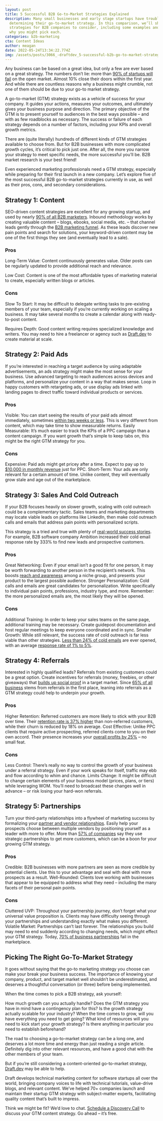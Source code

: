 ```yaml
---
layout: post
title: 5 Successful B2B Go-to-Market Strategies Explained
description: Many small businesses and early stage startups have trouble
  determining their go-to-market strategy. In this comparison, we’ll share 5 GTM
  strategies for B2B companies to consider, including some examples and reasons
  why you might pick each.
categories: b2b-marketing
cta: Content Ideas
author: meagan
date: 2022-05-24T13:34:22.774Z
img: /assets/posts/3066_-draftdev_5-successful-b2b-go-to-market-strategies-explained_1200x2280_option-1.png
---
```

Any business can be based on a great idea, but only a few are ever based on a great strategy. The numbers don’t lie: more than [90% of startups will fail](https://www.investopedia.com/articles/personal-finance/040915/how-many-startups-fail-and-why.asp) on the open market. Almost 10% close their doors within the first year. And while there are countless reasons why a business might crumble, not one of them should be due to your go-to market strategy.

A go-to-market (GTM) strategy exists as a vehicle of success for your company. It guides your actions, measures your outcomes, and ultimately gives your business purpose and direction. The primary objective of the GTM is to present yourself to audiences in the best ways possible – and with as few roadblocks as necessary. The success or failure of each strategy depends on a number of factors, including your KPIs and overall growth metrics.

There are (quite literally) hundreds of different kinds of GTM strategies available to choose from. But for B2B businesses with more complicated growth cycles, it’s critical to pick just one. After all, the more you narrow your strategy to meet specific needs, the more successful you’ll be. B2B market research is your best friend!

Even experienced marketing professionals need a GTM strategy, especially while preparing for their first launch in a new company. Let’s explore five of the most successful B2B go-to-market strategies currently in use, as well as their pros, cons, and secondary considerations.

## Strategy 1: Content

SEO-driven content strategies are excellent for any growing startup, and used by nearly [90% of all B2B marketers](https://contentmarketinginstitute.com/wp-content/uploads/2019/10/2020_B2B_Research_Final.pdf). Inbound methodology works by creating valuable content – blogs, ebooks, social media, etc. – that channel leads gently through the [B2B marketing funnel](https://draft.dev/learn/breaking-down-the-marketing-funnel-in-b2b). As these leads discover new pain points and search for solutions, your keyword-driven content may be one of the first things they see (and eventually lead to a sale).

### Pros

Long-Term Value: Content continuously generates value. Older posts can be regularly updated to provide additional reach and relevance.


Low Cost: Content is one of the most affordable types of marketing material to create, especially written blogs or articles. 

### Cons

Slow To Start: It may be difficult to delegate writing tasks to pre-existing members of your team, especially if you’re currently working on scaling a business. It may take several months to create a calendar along with ready-to-post content.



Requires Depth: Good content writing requires specialized knowledge and writers. You may need to hire a freelancer or agency such as [Draft.dev](https://draft.dev/) to create material at scale.

## Strategy 2: Paid Ads

If you’re interested in reaching a target audience by using adaptable advertisements, an ads strategy might make the most sense for your business. Use advanced targeting to reach audiences across devices and platforms, and personalize your content in a way that makes sense. Loop in happy customers with retargeting ads, or use display ads linked with landing pages to direct traffic toward individual products or services. 

### Pros

Visible: You can start seeing the results of your paid ads almost immediately, sometimes [within two weeks or less](https://www.chatterbuzzmedia.com/blog/how-long-does-it-take-google-ads-to-work-and-how-does-it-work/#:~:text=Each%20time%20an%20optimization%20change,take%20about%201%2D2%20weeks). This is very different from content, which may take time to show measurable returns.
Easily Measurable: It’s much easier to track the KPIs of a PPC campaign than a content campaign. If you want growth that’s simple to keep tabs on, this might be the right GTM strategy for you.

### Cons

Expensive: Paid ads might get pricey after a time. Expect to pay up to [$10,000 in monthly revenue](https://www.webfx.com/digital-advertising/pricing/how-much-does-it-cost-to-advertise-online/)  just for PPC.
Short-Term: Your ads are only relevant for a certain amount of time. Unlike content, they will eventually grow stale and age out of the marketplace.

## Strategy 3: Sales And Cold Outreach

If your B2B focuses heavily on slower growth, scaling with cold outreach could be a complementary tactic. Sales teams and marketing departments may locate viable leads on platforms like LinkedIn, then make cold outreach calls and emails that address pain points with personalized scripts. 

This strategy is a tried and true with plenty of [real-world success stories](https://marketjoy.com/what-roi-can-you-expect-from-a-successful-cold-outreach-campaign/). For example, B2B software company Ambition increased their cold email response rate by 333% to find new leads and prospective customers.

### Pros

Great Networking: Even if your email isn’t a good fit for one person, it may be worth forwarding to another person in the recipient’s network. This boosts [reach and awareness](https://ninestonemarketing.com/benefits-of-cold-email/) among a niche group, and presents your product to the largest possible audience.
Stronger Personalization: Cold calls and emails are great candidates for personalization. Write specifically to individual pain points, professions, industry type, and more. Remember: the more personalized emails are, the most likely they will be opened.

### Cons

Additional Training: In order to keep your sales teams on the same page, additional training may be necessary. Create guidepost documentation and host regular meetings to keep everyone coordinated and in sync.
Smaller Growth: While still relevant, the success rate of cold outreach is far less viable than other strategies. [Less than 24% of cold emails](https://neilpatel.com/blog/cold-outreach-sucks-fix/) are ever opened, with an average [response rate of 1% to 5%](https://www.gmass.co/blog/average-cold-email-response-rate/). 

## Strategy 4: Referrals

Interested in highly qualified leads? Referrals from existing customers could be a great option. Create incentives for referrals (money, freebies, or other giveaways) that [builds up social proof](https://referralrock.com/blog/referral-marketing/) in a target market. Since [65% of all business](https://review42.com/resources/referral-marketing-statistics/) stems from referrals in the first place, leaning into referrals as a GTM strategy could help to underpin your growth.

### Pros

Higher Retention: Referred customers are more likely to stick with your B2B over time. Their [retention rate is 37% higher](https://www.extole.com/blog/15-referral-marketing-statistics-you-need-to-know/) than non-referred customers, while their churn is reduced by 18% on average.
Cost Effective: Unlike PPC clients that require active prospecting, referred clients come to you on their own accord. Their presence increases your [overall profits by 25%](https://faculty.wharton.upenn.edu/wp-content/uploads/2013/05/Schmitt_Skiera_VandenBulte_2013_Referrral_Programs_2.pdf) – no small feat.

### Cons

Less Control: There’s really no way to control the growth of your business under a referral strategy. Even if your work speaks for itself, traffic may ebb and flow according to whim and chance.
Limits Change: It might be difficult to change certain elements of your business model (prices, plans, or tiers) while leveraging WOM. You’ll need to broadcast these changes well in advance – or risk losing your hard-won referrals.

## Strategy 5: Partnerships

Turn your third-party relationships into a flywheel of marketing success by formalizing your [partner and vendor relationships](https://www.logicbay.com/blog/refine-your-partner-outreach-with-a-go-to-market-strategy). Easily help your prospects choose between multiple vendors by positioning yourself as a leader with more to offer. More than [57% of companies](https://breezy.io/blog/strategic-partnership-stats) say they use strategic partnerships to get more customers, which can be a boon for your growing GTM strategy.

### Pros

Credible: B2B businesses with more partners are seen as more credible by potential clients. Use this to your advantage and seal with deal with more prospects as a result.
Well-Rounded: Clients love working with businesses that appear to be equipped to address what they need – including the many facets of their personal pain points. 

### Cons

Cluttered UVP: Throughout your partnership journey, don’t forget what your universal value proposition is. Clients may have difficulty seeing through your partnerships and understanding exactly what makes you different.
Volatile Market: Partnerships can’t last forever. The relationships you build may need to end suddenly according to changing needs, which might effect your GTM strategy. Today, [70% of business partnerships](https://www.thebalancesmb.com/why-business-partnerships-fail-4107045) fail in the marketplace.

## Picking The Right Go-To-Market Strategy

It goes without saying that the go-to marketing strategy you choose can make your break your business success. The importance of knowing your company, product, and target market well shouldn’t be underestimated, and deserves a thoughtful conversation (or three) before being implemented.

When the time comes to pick a B2B strategy, ask yourself:

How much growth can you actually handle? Does the GTM strategy you have in mind have a contingency plan for this?
Is the growth strategy actually scalable for your industry? When the time comes to grow, will you have everything you need to get going?
What kind of resources will you need to kick start your growth strategy? Is there anything in particular you need to establish beforehand?

The road to choosing a go-to-market strategy can be a long one, and deserves a lot more time and energy than just reading a single article. Definitely dig into other relevant resources, and have a good chat with the other members of your team. 

But if you’re still considering a content-oriented go-to-market strategy, [Draft.dev](https://draft.dev/) may be able to help. 

Draft develops technical marketing content for software startups all over the world, bringing company voices to life with technical tutorials, value-drive blogs, and relevant content. We’ve helped 70+ companies launch and maintain their startup GTM strategy with subject-matter experts, facilitating quality content that’s built to impress.

Think we might be fit? We’d love to chat. [Schedule a Discovery Call](https://draft.dev/call) to discuss your GTM content strategy. Go ahead – it’s free.